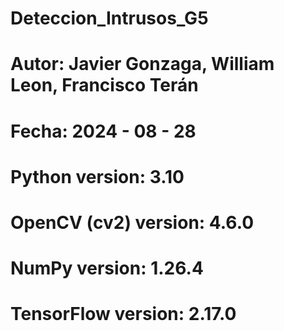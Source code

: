 # Deteccion_Intrusos_G5

# Autor: Javier Gonzaga, William Leon, Francisco Terán
# Fecha: 2024 - 08 - 28

# Python version: 3.10 
# OpenCV (cv2) version: 4.6.0
# NumPy version: 1.26.4
# TensorFlow version: 2.17.0


